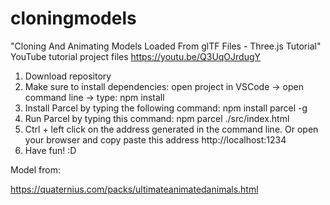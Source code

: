 # cloningmodels

"Cloning And Animating Models Loaded From glTF Files - Three.js Tutorial" YouTube tutorial project files https://youtu.be/Q3UqOJrdugY

1. Download repository
2. Make sure to install dependencies: open project in VSCode -> open command line -> type: npm install
3. Install Parcel by typing the following command: npm install parcel -g
4. Run Parcel by typing this command: npm parcel ./src/index.html
5. Ctrl + left click on the address generated in the command line. Or open your browser and copy paste this address http://localhost:1234
6. Have fun! :D

Model from:

https://quaternius.com/packs/ultimateanimatedanimals.html
